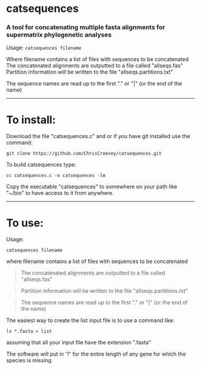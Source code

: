 # catsequences

### A tool for concatenating multiple fasta alignments for supermatrix phylogenetic analyses



Usage: `catsequences filename`

Where filename contains a list of files with sequences to be concatenated
The concatenated alignments are outputted to a file called "allseqs.fas"
Partition information will be written to the file "allseqs.partitions.txt"

The sequence names are read up to the first "." or "|" (or the end of the name)


----------------------------------

# To install:

Download the file "catsequences.c" and or if you have git installed use the command:
```
git clone https://github.com/ChrisCreevey/catsequences.git
```
To build catsequences type:

```
cc catsequences.c -o catsequences -lm
```
Copy the executable "catsequences" to somewhere on your path like "~/bin" to have access to it from anywhere.

--------------------------------

# To use:

Usage: 

```
catsequences filename
```

  where filename contains a list of files with sequences to be concatenated

  >The concatenated alignments are outputted to a file called "allseqs.fas"
  
  >Partition information will be written to the file "allseqs.partitions.txt"

  >The sequence names are read up to the first "." or "|" (or the end of the name)

The easiest way to create the list input file is to use a command like:

```
ls *.fasta > list
```
assuming that all your input file have the extension ".fasta"

The software will put in '?' for the entire length of any gene for which the species is missing.

